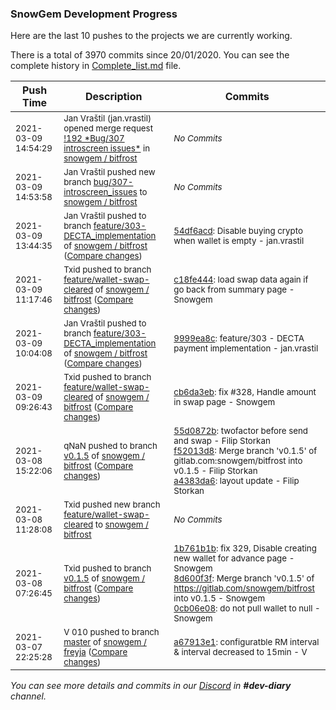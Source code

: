 
### SnowGem Development Progress

Here are the last 10 pushes to the projects we are currently working.

There is a total of 3970 commits since 20/01/2020. You can see the complete history in
 [Complete_list.md](Complete_list.md) file.

| Push Time | Description | Commits |
| --- | --- | --- |
| <sub>2021-03-09 14:54:29</sub> | <sub>Jan Vraštil (jan.vrastil) opened merge request [\!192 \*Bug/307 introscreen issues\*](https://gitlab.com/snowgem/bitfrost/-/merge_requests/192) in [snowgem / bitfrost](https://gitlab.com/snowgem/bitfrost)</sub> | <sub>_No Commits_</sub> |
| <sub>2021-03-09 14:53:58</sub> | <sub>Jan Vraštil pushed new branch [bug/307\-introscreen\_issues](https://gitlab.com/snowgem/bitfrost/commits/bug/307-introscreen_issues) to [snowgem / bitfrost](https://gitlab.com/snowgem/bitfrost)</sub> | <sub>_No Commits_</sub> |
| <sub>2021-03-09 13:44:35</sub> | <sub>Jan Vraštil pushed to branch [feature/303\-DECTA\_implementation](https://gitlab.com/snowgem/bitfrost/commits/feature/303-DECTA_implementation) of [snowgem / bitfrost](https://gitlab.com/snowgem/bitfrost) ([Compare changes](https://gitlab.com/snowgem/bitfrost/compare/9999ea8cd806363907af4de1ea54a8fd5b179aae...54df6acd38f6c8e967b28be04bbfa904e93cf78c))</sub> | <sub>[54df6acd](https://gitlab.com/snowgem/bitfrost/-/commit/54df6acd38f6c8e967b28be04bbfa904e93cf78c): Disable buying crypto when wallet is empty - jan.vrastil</sub> |
| <sub>2021-03-09 11:17:46</sub> | <sub>Txid pushed to branch [feature/wallet\-swap\-cleared](https://gitlab.com/snowgem/bitfrost/commits/feature/wallet-swap-cleared) of [snowgem / bitfrost](https://gitlab.com/snowgem/bitfrost) ([Compare changes](https://gitlab.com/snowgem/bitfrost/compare/cb6da3eb740afd0966cbef18ce1329f12a21a502...c18fe4447076e98c1a94901f38fc020a9518410f))</sub> | <sub>[c18fe444](https://gitlab.com/snowgem/bitfrost/-/commit/c18fe4447076e98c1a94901f38fc020a9518410f): load swap data again if go back from summary page - Snowgem</sub> |
| <sub>2021-03-09 10:04:08</sub> | <sub>Jan Vraštil pushed to branch [feature/303\-DECTA\_implementation](https://gitlab.com/snowgem/bitfrost/commits/feature/303-DECTA_implementation) of [snowgem / bitfrost](https://gitlab.com/snowgem/bitfrost) ([Compare changes](https://gitlab.com/snowgem/bitfrost/compare/ac36f0a3a1c85523e796ca99c98b43b7cd6a1dcd...9999ea8cd806363907af4de1ea54a8fd5b179aae))</sub> | <sub>[9999ea8c](https://gitlab.com/snowgem/bitfrost/-/commit/9999ea8cd806363907af4de1ea54a8fd5b179aae): feature/303 - DECTA payment implementation - jan.vrastil</sub> |
| <sub>2021-03-09 09:26:43</sub> | <sub>Txid pushed to branch [feature/wallet\-swap\-cleared](https://gitlab.com/snowgem/bitfrost/commits/feature/wallet-swap-cleared) of [snowgem / bitfrost](https://gitlab.com/snowgem/bitfrost) ([Compare changes](https://gitlab.com/snowgem/bitfrost/compare/99d59e8d93c22103c19b1d442c9afe32b120cd1e...cb6da3eb740afd0966cbef18ce1329f12a21a502))</sub> | <sub>[cb6da3eb](https://gitlab.com/snowgem/bitfrost/-/commit/cb6da3eb740afd0966cbef18ce1329f12a21a502): fix #328, Handle amount in swap page - Snowgem</sub> |
| <sub>2021-03-08 15:22:06</sub> | <sub>qNaN pushed to branch [v0\.1\.5](https://gitlab.com/snowgem/bitfrost/commits/v0.1.5) of [snowgem / bitfrost](https://gitlab.com/snowgem/bitfrost) ([Compare changes](https://gitlab.com/snowgem/bitfrost/compare/0cb06e08eae5f88050f8405549f624a721a885e0...a4383da6f93c1ee1005c8dd8a70d70bce421a0c5))</sub> | <sub>[55d0872b](https://gitlab.com/snowgem/bitfrost/-/commit/55d0872b5e53d94571beaf439ed8af63f67c6aa5): twofactor before send and swap - Filip Storkan<br>[f52013d8](https://gitlab.com/snowgem/bitfrost/-/commit/f52013d8c29df0df7ec1fabb6336ed680e6b5685): Merge branch 'v0.1.5' of gitlab.com:snowgem/bitfrost into v0.1.5 - Filip Storkan<br>[a4383da6](https://gitlab.com/snowgem/bitfrost/-/commit/a4383da6f93c1ee1005c8dd8a70d70bce421a0c5): layout update - Filip Storkan</sub> |
| <sub>2021-03-08 11:28:08</sub> | <sub>Txid pushed new branch [feature/wallet\-swap\-cleared](https://gitlab.com/snowgem/bitfrost/commits/feature/wallet-swap-cleared) to [snowgem / bitfrost](https://gitlab.com/snowgem/bitfrost)</sub> | <sub>_No Commits_</sub> |
| <sub>2021-03-08 07:26:45</sub> | <sub>Txid pushed to branch [v0\.1\.5](https://gitlab.com/snowgem/bitfrost/commits/v0.1.5) of [snowgem / bitfrost](https://gitlab.com/snowgem/bitfrost) ([Compare changes](https://gitlab.com/snowgem/bitfrost/compare/daed2c0ba45267aafc24eb5000f559b4846df766...0cb06e08eae5f88050f8405549f624a721a885e0))</sub> | <sub>[1b761b1b](https://gitlab.com/snowgem/bitfrost/-/commit/1b761b1b73b9a83684ac482c633a0c05dd14f30e): fix 329, Disable creating new wallet for advance page - Snowgem<br>[8d600f3f](https://gitlab.com/snowgem/bitfrost/-/commit/8d600f3feec848d26f2c76ac427e2e358a86106b): Merge branch 'v0.1.5' of https://gitlab.com/snowgem/bitfrost into v0.1.5 - Snowgem<br>[0cb06e08](https://gitlab.com/snowgem/bitfrost/-/commit/0cb06e08eae5f88050f8405549f624a721a885e0): do not pull wallet to null - Snowgem</sub> |
| <sub>2021-03-07 22:25:28</sub> | <sub>V 010 pushed to branch [master](https://gitlab.com/snowgem/freyja/commits/master) of [snowgem / freyja](https://gitlab.com/snowgem/freyja) ([Compare changes](https://gitlab.com/snowgem/freyja/compare/f060304c8a519b0c5edd1098d70a959b098ebbf3...a67913e1e072b70ffb706361f23a6ee2abba5211))</sub> | <sub>[a67913e1](https://gitlab.com/snowgem/freyja/-/commit/a67913e1e072b70ffb706361f23a6ee2abba5211): configuratble RM interval & interval decreased to 15min - V</sub> |

_You can see more details and commits in our [Discord](https://discord.gg/zumGnbg) in **#dev-diary** channel._
